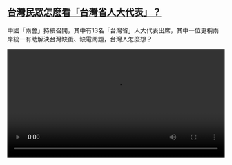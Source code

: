 <!--1678348026000-->
[台灣民眾怎麼看「台灣省人大代表」？](https://www.dw.com/zh/%E5%8F%B0%E7%81%A3%E6%B0%91%E7%9C%BE%E6%80%8E%E9%BA%BC%E7%9C%8B%E3%80%8C%E5%8F%B0%E7%81%A3%E7%9C%81%E4%BA%BA%E5%A4%A7%E4%BB%A3%E8%A1%A8%E3%80%8D%EF%BC%9F/a-64927128)
------

<p>中國「兩會」持續召開，其中有13名「台灣省」人大代表出席，其中一位更稱兩岸統一有助解決台灣缺蛋、缺電問題，台灣人怎麼想？</small></p><video src="https://tvdownloaddw-a.akamaihd.net/dwtv_video/flv/vdt_zh/2023/bchi230309_001_voxpop_twosessions_01r_AVC_480x270.mp4" controls style="width:100%"></video>
